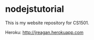nodejstutorial
==============

This is my website repository for CS1501. 

Heroku: http://jreagan.herokuapp.com